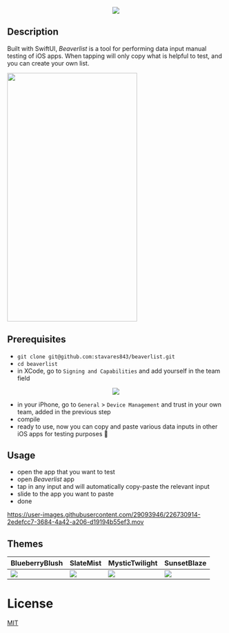 <p align="center">
  <img src="https://user-images.githubusercontent.com/29093946/226667055-fe33237a-af19-4c13-8c7e-a9e14da21791.gif"/>
</p>


## Description


Built with SwiftUI, *Beaverlist* is a tool for performing data input manual testing of iOS apps. When tapping will only copy what is helpful to test, and you can create your own list. 

<img src="https://user-images.githubusercontent.com/29093946/226688656-1f9b5fa4-7101-4eff-ae7c-e55db8a7f003.png" width="301" height="576">



## Prerequisites

- `git clone git@github.com:stavares843/beaverlist.git`
- `cd beaverlist`
- in XCode, go to `Signing and Capabilities` and add yourself in the team field

<p align="center">
  <img src="https://user-images.githubusercontent.com/29093946/226729839-926b4665-2adf-47ea-884a-5c242c57e155.png"/>
</p>


- in your iPhone, go to `General` > `Device Management` and trust in your own team, added in the previous step
- compile
- ready to use, now you can copy and paste various data inputs in other iOS apps for testing purposes :hammer:

## Usage

- open the app that you want to test
- open *Beaverlist* app
- tap in any input and will automatically copy-paste the relevant input
- slide to the app you want to paste 
- done

https://user-images.githubusercontent.com/29093946/226730914-2edefcc7-3684-4a42-a206-d19194b55ef3.mov

## Themes



<table>
    <thead>
        <tr>
            <th>BlueberryBlush</th>
            <th>SlateMist</th>
            <th>MysticTwilight</th>
            <th>SunsetBlaze</th>
        </tr>
    </thead>
    <tbody>
        <tr>
            <td>
                <img src="https://user-images.githubusercontent.com/29093946/226737486-8b4fa9f1-6ad8-41cd-9d36-2ca89de578be.png" />
            </td>
            <td>
                <img src="https://user-images.githubusercontent.com/29093946/226737682-adb1ee5d-820b-4640-b63d-a8cec767938b.png" />
            </td>
            <td>
                <img src="https://user-images.githubusercontent.com/29093946/226737736-77064d4a-79e6-4e1b-8c71-663aaffb1231.png" />
            </td>
            <td>
                <img src="https://user-images.githubusercontent.com/29093946/226737792-b849c4dd-c9a2-42bd-839d-93743a695328.png" />
            </td>
        </tr>
    </tbody>
</table>


# License

[MIT](https://github.com/stavares843/beaverlist/blob/main/LICENSE)
